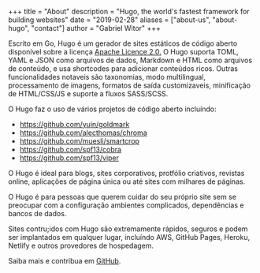 +++
title = "About"
description = "Hugo, the world's fastest framework for building websites"
date = "2019-02-28"
aliases = ["about-us", "about-hugo", "contact"]
author = "Gabriel Witor"
+++

Escrito em Go, Hugo é um gerador de sites estáticos de código aberto disponível sobre a licença [Apache Licence 2.0.](https://github.com/gohugoio/hugo/blob/master/LICENSE) O Hugo suporta TOML, YAML e JSON como arquivos de dados, Markdown e HTML como arquivos de conteúdo, e usa shortcodes para adicionar conteúdos ricos. Outras funcionalidades notaveis são taxonomias, modo multilingual, processamento de imagens, formatos de saída customizaveis, minificação de HTML/CSS/JS e suporte a fluxos SASS/SCSS.

O Hugo faz o uso de vários projetos de código aberto incluíndo:

* https://github.com/yuin/goldmark
* https://github.com/alecthomas/chroma
* https://github.com/muesli/smartcrop
* https://github.com/spf13/cobra
* https://github.com/spf13/viper

O Hugo é ideal para blogs, sites corporativos, protfólio criativos, revistas online, aplicações de página única ou até sites com milhares de páginas.

O Hugo é para pessoas que querem cuidar do seu próprio site sem se preocupar com a configuração ambientes complicados, dependências e bancos de dados.

Sites contru;idos com Hugo são extremamente rápidos, seguros e podem ser implantados em qualquer lugar, incluíndo AWS, GitHub Pages, Heroku, Netlify e outros provedores de hospedagem.

Saiba mais e contribua em [GitHub](https://github.com/gohugoio).
